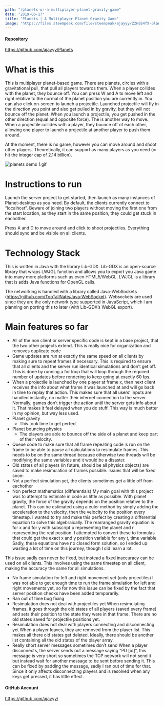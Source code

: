 ```yaml
---
path: "/planets-or-a-multiplayer-planet-gravity-game"
date: "2019-06-17"
title: "Planets | A Multiplayer Planet Gravity Game"
image: "https://files.steempeak.com/file/steempeak/ajayyy/ZZHBS4fX-planets20demo201.gif"
---
```


#### Repository
https://github.com/ajayyy/Planets

# What is this
This is multiplayer planet-based game. There are planets, circles with a gravitational pull, that pull all players towards them. When a player collides with the planet, they bounce off. You can press W and A to move left and right relative to the normal of the planet position you are currently in. You can also click on-screen to launch a projectile. Launched projectile will fly in the direction you point and also get pulled in by gravity, but they will not bounce off the planet. When you launch a projectile, you get pushed in the other direction (equal and opposite force). The is another way to move. When a projectile collides with a player, they bounce off of each other, allowing one player to launch a projectile at another player to push them around.

At the moment, there is no game, however you can move around and shoot other players. Theoretically, it can support as many players as you need (or hit the integer cap of 2.14 billion).

![planets demo 1.gif](https://files.steempeak.com/file/steempeak/ajayyy/ZZHBS4fX-planets20demo201.gif)

# Instructions to run

Launch the server project to get started, then launch as many instances of Planet-desktop as you need. By default, the clients currently connect to “localhost”. Beware of joining two players without moving the first one from the start location, as they start in the same position, they could get stuck in eachother.

Press A and D to move around and click to shoot projectiles. Everything should sync and be visible on all clients.

# Technology Stack

This is written in Java with the library Lib-GDX. Lib-GDX is an open-source library that wraps LWJGL function and allows you to export you Java game into many more platforms such as even HTML5/WebGL. LWJGL is a library that is adds Java functions for OpenGL calls.

The networking is handled with a library called Java-WebSockets (https://github.com/TooTallNate/Java-WebSocket). Websockets are used since they are the only network type supported in JavaScript, which I am planning on porting this to later (with Lib-GDX’s WebGL export).
# Main features so far
-	All of the non client or server specific code is kept in a base project, that the two other projects extend. This is really nice for organization and removes duplicate code
-	Game updates are run at exactly the same speed on all clients by making sure to repeat frames if necessary. This is required to ensure that all clients and the server run identical simulations and don’t get off.
This is done by running a for loop that will loop through the required number of updates before rendering to keep going at exactly 60 fps.
-	When a projectile is launched by one player at frame x, then next client receives the info about what frame it was launched at and will go back in time to replay that action. This makes sure that all users’ inputs are handled instantly, no matter their internet connection to the server. Normally, games don’t trigger the action until the server gets info about it. That makes it feel delayed when you do stuff. This way is much better in my opinion, but way less used.
-	Planet gravity
	- This took time to get perfect
-	Planet bouncing physics
	-	The players are able to bounce off the side of a planet and keep part of their velocity.
-	Queue code to make sure that all frame repeating code is run on the frame to be able to pause all calculations to resimulate frames. This needs to be on the same thread because otherwise two threads will be modifying the same variables and it would be a disaster.
-	Old states of all players (in future, should be all physics objects) are saved to make resimulation of frames possible.
Issues that will be fixed soon:
-	Not a perfect simulation yet, the clients sometimes get a little off from eachother
-	Non perfect mathematics (differentials)
My main goal with this project was to attempt to estimate in code as little as possible. With planet gravity, the force of the gravity depends on the position relative to the planet. This can be estimated using a euler method by simply adding the acceleration to the velocity, then the velocity to the position every timestep. I wanted to try and make this perfect by creating a differential equation to solve this algebraically. The rearranged gravity equation is   for x and   for y with subscript p representing the planet and r representing the real position. I attempted to convert these to formulas that could get the exact x and y position variable for any t, time variable. Sadly, these equations have no closed form solution, so I ended up wasting a lot of time on this journey, though I did learn a lot.

This issue sadly can never be fixed, but instead a fixed inaccuracy can be used on all clients. This involves using the same timestep on all client, making the accuracy the same for all simulations.

-	No frame simulation for left and right movement yet (only projectiles)
I was not able to get enough time to run the frame simulation for left and right movements yet, so for now this issue can be fixed by the fact that server position checks have been added temporarily.
-	Ran out of time bug fixing
-	Resimulation does not deal with projectiles yet
When resimulating frames, it goes through the old states of all players (saved every frame) and sets their position to the state they were in that frame. There are no old states saved for projectile positions yet.
-	Resimulation does not deal with players connecting and disconnecting yet
When a player leaves, they are removed from the player list. This makes all there old states get deleted. Ideally, there should be another list containing all the old states of the player array.
-	Really short server messages sometimes don’t send
When a player disconnects, the server sends out a message saying “PD [id]”, this message is very short so sometimes the TCP network will not send it but instead wait for another message to be sent before sending it. This can be fixed by padding the message, sadly I ran out of time for that. Since it only affects disconnecting players and is resolved when any keys get pressed, it has little effect.

#### GitHub Account
https://github.com/ajayyy/